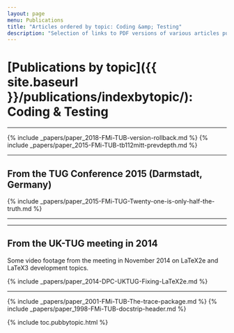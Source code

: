 ```yaml
---
layout: page
menu: Publications
title: "Articles ordered by topic: Coding &amp; Testing"
description: "Selection of links to PDF versions of various articles published by the LaTeX3 project and links to videos of their conference presentations ordered by major topics."
---
```


# [Publications by topic]({{ site.baseurl }}/publications/indexbytopic/): Coding &amp; Testing


***



{% include _papers/paper_2018-FMi-TUB-version-rollback.md %}
{% include _papers/paper_2015-FMi-TUB-tb112mitt-prevdepth.md %}




<hr class="conference-start">

## From the TUG Conference 2015 (Darmstadt, Germany)

{% include _papers/paper_2015-FMi-TUG-Twenty-one-is-only-half-the-truth.md %}

<hr class="conference-end">


<hr class="conference-start">

## From the UK-TUG meeting in 2014

Some video footage from the meeting in November 2014 on LaTeX2e and LaTeX3 development topics. 

{% include _papers/paper_2014-DPC-UKTUG-Fixing-LaTeX2e.md %}

<hr class="conference-end">


{% include _papers/paper_2001-FMi-TUB-The-trace-package.md %}
{% include _papers/paper_1998-FMi-TUB-docstrip-header.md %}




<div class="row">{% include toc.pubbytopic.html %}</div>
<div id="div_vgwpixel"></div>

